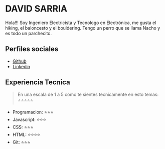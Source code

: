 # DAVID SARRIA

Hola!!!
Soy Ingeniero Electricista y Tecnologo en Electrónica, me gusta el hiking, el baloncesto y el bouldering. Tengo un perro que se llama Nacho y es todo un parchecito.

## Perfiles sociales

- [Github](https://github.com/davidenco88/)
- [Linkedin](https://www.linkedin.com/in/david-sarria-villada-9b8a2511a/)

## Experiencia Tecnica
> En una escala de 1 a 5 como te sientes tecnicamente en esto temas:  ⭐️⭐️⭐️⭐️⭐️

- Programacion: ⭐️⭐️⭐️
- Javascript: ⭐️⭐️⭐️
- CSS: ⭐️⭐️⭐️
- HTML: ⭐️⭐️⭐️⭐️
- Git: ⭐️⭐️⭐️
